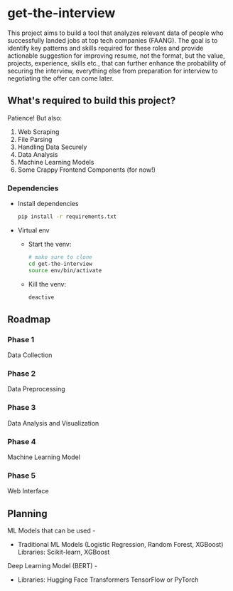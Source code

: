 # get-the-interview

This project aims to build a tool that analyzes relevant data of people who successfully landed jobs at top tech companies (FAANG). The goal is to identify key patterns and skills required for these roles and provide actionable suggestion for improving resume, not the format, but the value, projects, experience, skills etc., that can further enhance the probability of securing the interview, everything else from preparation for interview to negotiating the offer can come later.

## What's required to build this project?

Patience! But also:

1. Web Scraping
2. File Parsing
3. Handling Data Securely
4. Data Analysis
5. Machine Learning Models
6. Some Crappy Frontend Components (for now!)

### Dependencies

- Install dependencies

  ```bash
  pip install -r requirements.txt
  ```

- Virtual env

  - Start the venv:

    ```bash
    # make sure to clone
    cd get-the-interview
    source env/bin/activate
    ```

  - Kill the venv:
    ```bash
    deactive
    ```

## Roadmap

### Phase 1

Data Collection

### Phase 2

Data Preprocessing

### Phase 3

Data Analysis and Visualization

### Phase 4

Machine Learning Model

### Phase 5

Web Interface

## Planning

ML Models that can be used -
- Traditional ML Models (Logistic Regression, Random Forest, XGBoost)
  Libraries: Scikit-learn, XGBoost

Deep Learning Model (BERT) -

- Libraries: Hugging Face Transformers
  TensorFlow or PyTorch
